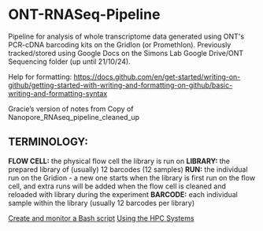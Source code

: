 # ONT-RNASeq-Pipeline
Pipeline for analysis of whole transcriptome data generated using ONT's PCR-cDNA barcoding kits on the GridIon (or PromethIon).
Previously tracked/stored using Google Docs on the Simons Lab Google Drive/ONT Sequencing folder (up until 21/10/24).

Help for formatting: https://docs.github.com/en/get-started/writing-on-github/getting-started-with-writing-and-formatting-on-github/basic-writing-and-formatting-syntax

Gracie’s version of notes from Copy of Nanopore_RNAseq_pipeline_cleaned_up

## TERMINOLOGY:
**FLOW CELL:** the physical flow cell the library is run on
**LIBRARY:** the prepared library of (usually) 12 barcodes (12 samples)
**RUN:** the individual run on the Gridion - a new one starts when the library is first run on the flow cell, and extra runs will be added when the flow cell is cleaned and reloaded with library during the experiment
**BARCODE:** each individual sample within the library (usually 12 barcodes per library)

[Create and monitor a Bash script](https://docs.google.com/document/d/1ApHhlB4Hc_H3MNMu6Nta7mKMURkTkhJfU2bj4hqZ8zg/edit?usp=sharing)
[Using the HPC Systems ](https://docs.hpc.shef.ac.uk/en/latest/hpc/index.html#gsc.tab=0)
